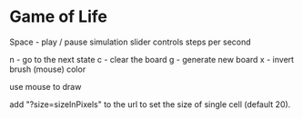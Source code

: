 # Game of Life

Space - play / pause simulation
slider controls steps per second

n - go to the next state
c - clear the board
g - generate new board
x - invert brush (mouse) color

use mouse to draw

add "?size=sizeInPixels" to the url to set the size of single cell (default 20).